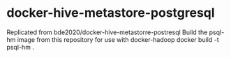 # docker-hive-metastore-postgresql
Replicated from bde2020/docker-hive-metastorre-postresql
Build the psql-hm image from this repository for use with docker-hadoop
docker build -t psql-hm .
